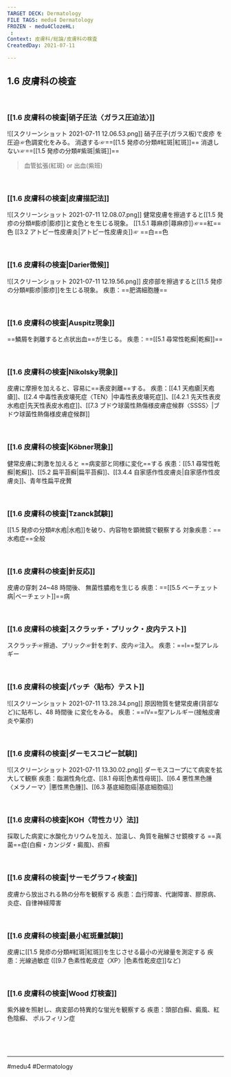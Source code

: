 ```yaml
---
TARGET DECK: Dermatology
FILE TAGS: medu4 Dermatology
FROZEN - medu4ClozeHL:
 : 
Context: 皮膚科/総論/皮膚科の検査
CreatedDay: 2021-07-11

---
```


## 1.6 皮膚科の検査

<br>

### [[1.6 皮膚科の検査|硝子圧法〈ガラス圧迫法〉]]
![[スクリーンショット 2021-07-11 12.06.53.png]]
硝子圧子(ガラス板)で皮疹 を圧迫☞色調変化をみる。
消退する☞==[[1.5 発疹の分類#紅斑|紅斑]]==
消退しない☞==[[1.5 発疹の分類#紫斑|紫斑]]==
>血管拡張(紅斑) or 出血(紫班)
<!--ID: 1626163350424-->


<br>

### [[1.6 皮膚科の検査|皮膚描記法]]
![[スクリーンショット 2021-07-11 12.08.07.png]]
健常皮膚を擦過すると[[1.5 発疹の分類#膨疹|膨疹]]と変色とを生じる現象。
[[1.5.1 蕁麻疹|蕁麻疹]]☞==紅==色 
[[3.2 アトピー性皮膚炎|アトピー性皮膚炎]]☞ ==白==色
<!--ID: 1626163350430-->


<br>

### [[1.6 皮膚科の検査|Darier徴候]]
![[スクリーンショット 2021-07-11 12.19.56.png]]
皮疹部を擦過すると[[1.5 発疹の分類#膨疹|膨疹]]を生じる現象。
疾患：==肥満細胞腫==
<!--ID: 1626163350435-->


<br>

### [[1.6 皮膚科の検査|Auspitz現象]]
==鱗屑を剥離すると点状出血==が生じる。
疾患：==[[5.1 尋常性乾癬|乾癬]]==
<!--ID: 1626163350441-->


<br>

### [[1.6 皮膚科の検査|Nikolsky現象]]
皮膚に摩擦を加えると、容易に==表皮剥離==する。
疾患：[[4.1 天疱瘡|天疱瘡]]、[[2.4 中毒性表皮壊死症〈TEN〉|中毒性表皮壊死症]]、[[4.2.1 先天性表皮水疱症|先天性表皮水疱症]]、[[7.3 ブドウ球菌性熱傷様皮膚症候群〈SSSS〉|ブドウ球菌性熱傷様皮膚症候群]]
<!--ID: 1626163350446-->


<br>

### [[1.6 皮膚科の検査|Köbner現象]]
健常皮膚に刺激を加えると ==病変部と同様に変化==する
疾患：[[5.1 尋常性乾癬|乾癬]]、[[5.2 扁平苔癬|扁平苔癬]]、[[3.4.4 自家感作性皮膚炎|自家感作性皮膚炎]]、青年性扁平疣贅
<!--ID: 1626163350452-->


<br>

### [[1.6 皮膚科の検査|Tzanck試験]]
[[1.5 発疹の分類#水疱|水疱]]を破り、内容物を顕微鏡で観察する
対象疾患：==水疱症==全般
<!--ID: 1626163350458-->


<br>

### [[1.6 皮膚科の検査|針反応]]
皮膚の穿刺 24~48 時間後、 無菌性膿疱を生じる
疾患：==[[5.5 ベーチェット病|ベーチェット]]==病
<!--ID: 1626163350463-->


<br>

### [[1.6 皮膚科の検査|スクラッチ・プリック・皮内テスト]]
スクラッチ☞擦過、プリック☞針を刺す、皮内☞注入。
疾患：==Ⅰ==型アレルギー
<!--ID: 1626163350469-->


<br>

### [[1.6 皮膚科の検査|パッチ〈貼布〉テスト]]
![[スクリーンショット 2021-07-11 13.28.34.png]]
原因物質を健常皮膚(背部など)に貼布し、48 時間後 に変化をみる。
疾患：==Ⅳ==型アレルギー(接触皮膚炎や薬疹)
<!--ID: 1626163350474-->


<br>

### [[1.6 皮膚科の検査|ダーモスコピー試験]]
![[スクリーンショット 2021-07-11 13.30.02.png]]
ダーモスコープにて病変を拡大して観察
疾患：脂漏性角化症、[[8.1 母斑|色素性母斑]]、[[6.4 悪性黒色腫〈メラノーマ〉|悪性黒色腫]]、[[6.3 基底細胞癌|基底細胞癌]]

<br>

### [[1.6 皮膚科の検査|KOH〈苛性カリ〉法]]
採取した病変に水酸化カリウムを加え、加温し、角質を融解させ鏡検する
==真菌==症(白癬・カンジダ・癜風)、疥癬
<!--ID: 1626163350480-->


<br>

### [[1.6 皮膚科の検査|サーモグラフィ検査]]
皮膚から放出される熱の分布を観察する
疾患：血行障害、代謝障害、膠原病、炎症、自律神経障害

<br>

### [[1.6 皮膚科の検査|最小紅斑量試験]]
皮膚に[[1.5 発疹の分類#紅斑|紅斑]]を生じさせる最小の光線量を測定する
疾患：光線過敏症 ([[9.7 色素性乾皮症〈XP〉|色素性乾皮症]]など)

<br>

### [[1.6 皮膚科の検査|Wood 灯検査]]
紫外線を照射し、病変部の特異的な蛍光を観察する
疾患：頭部白癬、癜風、紅色陰癬、 ポルフィリン症


<br><br><br>

---
#medu4 #Dermatology  
